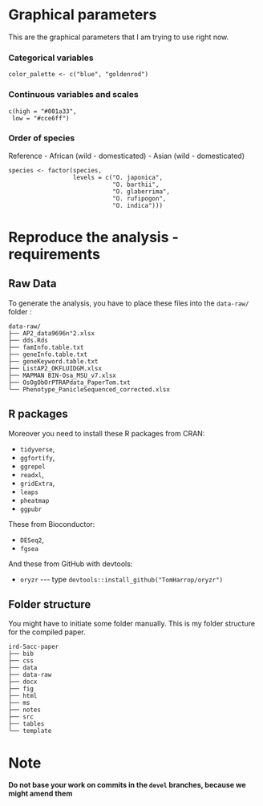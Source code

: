 # Graphical parameters

This are the graphical parameters that I am trying to use right now.

### Categorical variables

```
color_palette <- c("blue", "goldenrod")
```

### Continuous variables and scales

```
c(high = "#001a33",
 low = "#cce6ff")
```

### Order of species

Reference - African (wild - domesticated) - Asian (wild - domesticated)

```
species <- factor(species,
                  levels = c("O. japonica",
                             "O. barthii",
                             "O. glaberrima",
                             "O. rufipogon",
                             "O. indica")))
```

# Reproduce the analysis - requirements

## Raw Data

To generate the analysis, you have to place these files into the `data-raw/` folder :

```
data-raw/
├── AP2_data9696n°2.xlsx
├── dds.Rds
├── famInfo.table.txt
├── geneInfo.table.txt
├── geneKeyword.table.txt
├── ListAP2_OKFLUIDGM.xlsx
├── MAPMAN BIN-Osa_MSU_v7.xlsx
├── OsOgObOrPTRAPdata_PaperTom.txt
└── Phenotype_PanicleSequenced_corrected.xlsx
```

## R packages

Moreover you need to install these R packages from CRAN:

- `tidyverse`,
- `ggfortify`,
- `ggrepel`
- `readxl`,
- `gridExtra`,
- `leaps`
- `pheatmap`
- `ggpubr`

These from Bioconductor:

- `DESeq2`,
- `fgsea`

And these from GitHub with devtools:

- `oryzr` --- type `devtools::install_github("TomHarrop/oryzr")`

## Folder structure

You might have to initiate some folder manually. This is my folder structure for the compiled paper.

```
ird-5acc-paper
├── bib
├── css
├── data
├── data-raw
├── docx
├── fig
├── html
├── ms
├── notes
├── src
├── tables
└── template
```

# Note

**Do not base your work on commits in the `devel` branches, because we might amend them**
